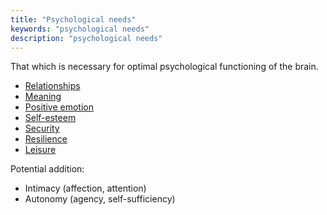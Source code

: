 ```yaml
---
title: "Psychological needs"
keywords: "psychological needs"
description: "psychological needs"
---
```


That which is necessary for optimal psychological functioning of the brain.

- [Relationships](/needs/psychological/relationships/)
- [Meaning](/needs/psychological/meaning/)
- [Positive emotion](/needs/psychological/emotion/)
- [Self-esteem](/needs/psychological/self-esteem/)
- [Security](/needs/psychological/security/)
- [Resilience](/needs/psychological/resilience/)
- [Leisure](/needs/psychological/leisure/)

Potential addition:

- Intimacy (affection, attention)
- Autonomy (agency, self-sufficiency)
